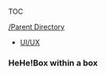 TOC  

<link rel="stylesheet" href="./style.css">

[/Parent Directory](../)
* [UI/UX](./1.json)



<div class="skills">
  <h3>HeHe!Box within a box</h3>
  <div id="items">
  </div>
</div>


<script>
      // fetch data here
    fetch("http://syedfaysel.github.io/json-api/skills/1.json")
      .then(response => response.json())
      .then(data => {
        console.log(data);
        displayData(data);
      });



      // display data
      function displayData(data) {
        let items = document.getElementById("items");

        for(const skill of data) {
          console.log(skill);
          

          let item = document.createElement("div");
          item.classList = "item";
          item.innerHTML = `<p>${skill.title}</p>
          <p>${skill.id}</p>
          <a href="${skill.links[0]}" target="_blank">Watch now</a>`;
          items.appendChild(item);
        }
      }
</script>
<div>
